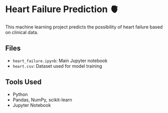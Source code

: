 # Heart Failure Prediction 🫀

This machine learning project predicts the possibility of heart failure based on clinical data.

## Files
- `heart_failure.ipynb`: Main Jupyter notebook
- `heart.csv`: Dataset used for model training

## Tools Used
- Python
- Pandas, NumPy, scikit-learn
- Jupyter Notebook
